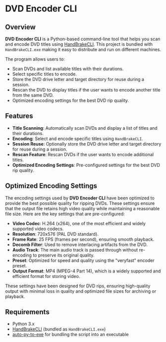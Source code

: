 # DVD Encoder CLI

## Overview

**DVD Encoder CLI** is a Python-based command-line tool that helps you scan and encode DVD titles using [HandBrakeCLI](https://handbrake.fr/). This project is bundled with `HandBrakeCLI.exe` making it easy to distribute and run on different machines.

The program allows users to:
- Scan DVDs and list available titles with their durations.
- Select specific titles to encode.
- Store the DVD drive letter and target directory for reuse during a session.
- Rescan the DVD to display titles if the user wants to encode another title from the same DVD.
- Optimized encoding settings for the best DVD rip quality.

## Features

- **Title Scanning**: Automatically scan DVDs and display a list of titles and their durations.
- **Encoding**: Select and encode specific titles using `HandBrakeCLI`.
- **Session Reuse**: Optionally store the DVD drive letter and target directory for reuse during a session.
- **Rescan Feature**: Rescan DVDs if the user wants to encode additional titles.
- **Optimized Encoding Settings**: Pre-configured settings for the best DVD rip quality.

## Optimized Encoding Settings

The encoding settings used by **DVD Encoder CLI** have been optimized to provide the best possible quality for ripping DVDs. These settings ensure that the output file retains high video quality while maintaining a reasonable file size. Here are the key settings that are pre-configured:

- **Video Codec**: H.264 (x264), one of the most efficient and widely supported video codecs.
- **Resolution**: 720x576 (PAL DVD standard).
- **Frame Rate**: 25 FPS (frames per second), ensuring smooth playback.
- **Decomb Filter**: Used to remove interlacing artifacts from the DVD.
- **Audio Track**: The main audio track is passed through without re-encoding to preserve its original quality.
- **Preset**: Optimized for speed and quality using the "veryfast" encoder preset.
- **Output Format**: MP4 (MPEG-4 Part 14), which is a widely supported and efficient format for storing video.
  
These settings have been designed for DVD rips, ensuring high-quality output with minimal loss in quality and optimized file sizes for archiving or playback.

## Requirements

- Python 3.x
- [HandBrakeCLI](https://handbrake.fr/downloads.php) (bundled as `HandBrakeCLI.exe`)
- [auto-py-to-exe](https://pypi.org/project/auto-py-to-exe/) for bundling the script into an executable


